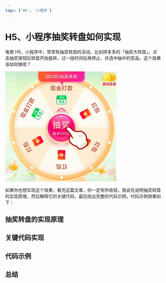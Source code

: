 ```yaml
---
tags: ['H5', '小程序']
---
```


# H5、小程序抽奖转盘如何实现

电商 H5、小程序中，常常有抽奖转盘的活动。比如拼多多的「抽奖大转盘」，点击抽奖按钮后转盘开始旋转，过一段时间后再停止、并选中抽中的奖品，这个效果该如何做呢？

![](./img/pdd.gif)

如果你也想实现这个效果，看完这篇文章，你一定有所收获。我会先说明抽奖转盘的实现原理，然后解释它的关键代码，最后给出完整的代码示例。代码示例效果如下：

## 抽奖转盘的实现原理

## 关键代码实现

## 代码示例

## 总结

